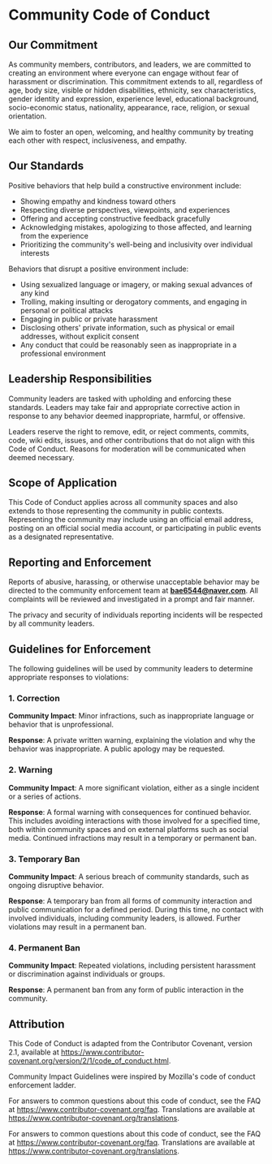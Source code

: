 # Community Code of Conduct

## Our Commitment

As community members, contributors, and leaders, we are committed to creating an environment where everyone can engage without fear of harassment or discrimination. This commitment extends to all, regardless of age, body size, visible or hidden disabilities, ethnicity, sex characteristics, gender identity and expression, experience level, educational background, socio-economic status, nationality, appearance, race, religion, or sexual orientation.

We aim to foster an open, welcoming, and healthy community by treating each other with respect, inclusiveness, and empathy.

## Our Standards

Positive behaviors that help build a constructive environment include:

* Showing empathy and kindness toward others
* Respecting diverse perspectives, viewpoints, and experiences
* Offering and accepting constructive feedback gracefully
* Acknowledging mistakes, apologizing to those affected, and learning from the experience
* Prioritizing the community's well-being and inclusivity over individual interests

Behaviors that disrupt a positive environment include:

* Using sexualized language or imagery, or making sexual advances of any kind
* Trolling, making insulting or derogatory comments, and engaging in personal or political attacks
* Engaging in public or private harassment
* Disclosing others' private information, such as physical or email addresses, without explicit consent
* Any conduct that could be reasonably seen as inappropriate in a professional environment

## Leadership Responsibilities

Community leaders are tasked with upholding and enforcing these standards. Leaders may take fair and appropriate corrective action in response to any behavior deemed inappropriate, harmful, or offensive.

Leaders reserve the right to remove, edit, or reject comments, commits, code, wiki edits, issues, and other contributions that do not align with this Code of Conduct. Reasons for moderation will be communicated when deemed necessary.

## Scope of Application

This Code of Conduct applies across all community spaces and also extends to those representing the community in public contexts. Representing the community may include using an official email address, posting on an official social media account, or participating in public events as a designated representative.

## Reporting and Enforcement

Reports of abusive, harassing, or otherwise unacceptable behavior may be directed to the community enforcement team at **bae6544@naver.com**. All complaints will be reviewed and investigated in a prompt and fair manner.

The privacy and security of individuals reporting incidents will be respected by all community leaders.

## Guidelines for Enforcement

The following guidelines will be used by community leaders to determine appropriate responses to violations:

### 1. Correction

**Community Impact**: Minor infractions, such as inappropriate language or behavior that is unprofessional.

**Response**: A private written warning, explaining the violation and why the behavior was inappropriate. A public apology may be requested.

### 2. Warning

**Community Impact**: A more significant violation, either as a single incident or a series of actions.

**Response**: A formal warning with consequences for continued behavior. This includes avoiding interactions with those involved for a specified time, both within community spaces and on external platforms such as social media. Continued infractions may result in a temporary or permanent ban.

### 3. Temporary Ban

**Community Impact**: A serious breach of community standards, such as ongoing disruptive behavior.

**Response**: A temporary ban from all forms of community interaction and public communication for a defined period. During this time, no contact with involved individuals, including community leaders, is allowed. Further violations may result in a permanent ban.

### 4. Permanent Ban

**Community Impact**: Repeated violations, including persistent harassment or discrimination against individuals or groups.

**Response**: A permanent ban from any form of public interaction in the community.

## Attribution

This Code of Conduct is adapted from the Contributor Covenant, version 2.1, available at https://www.contributor-covenant.org/version/2/1/code_of_conduct.html.

Community Impact Guidelines were inspired by Mozilla's code of conduct enforcement ladder.

For answers to common questions about this code of conduct, see the FAQ at https://www.contributor-covenant.org/faq. Translations are available at https://www.contributor-covenant.org/translations.

[homepage]: https://www.contributor-covenant.org

For answers to common questions about this code of conduct, see the FAQ at
https://www.contributor-covenant.org/faq. Translations are available at
https://www.contributor-covenant.org/translations.
